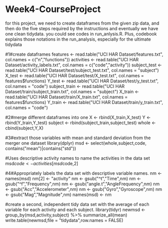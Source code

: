 # Week4-CourseProject
for this project, we need to create dataframes from the given zip data, and then do the five steps required by the instructions and eventually we have one clean tidydata. you could see codes in run_anlysis.R.
Plus, codebook explains those notations in the run_analysis, especially for the ultimate tidydata




#1#create dataframes
features <- read.table("UCI HAR Dataset/features.txt",
                       col.names = c("n","functions"))
activities <- read.table("UCI HAR Dataset/activity_labels.txt",
                         col.names = c("code","activity"))
subject_test <- read.table("UCI HAR Dataset/test/subject_test.txt",
                           col.names = "subject")
X_test <- read.table("UCI HAR Dataset/test/X_test.txt",
                     col.names = features$functions)
Y_test <- read.table("UCI HAR Dataset/test/y_test.txt",
                     col.names = "code")
subject_train <- read.table("UCI HAR Dataset/train/subject_train.txt",
                        col.names = "subject")
X_train <- read.table("UCI HAR Dataset/train/X_train.txt",
                      col.names = features$functions)
Y_train <- read.table("UCI HAR Dataset/train/y_train.txt",
                      col.names = "code")

#2#merge different dataframes into one
X <- rbind(X_train,X_test)
Y <- rbind(Y_train,Y_test)
subject <- rbind(subject_train,subject_test)
whole <- cbind(subject,Y,X)

#3#extract those variables with mean and standard deviation from the merger one dataset
library(dplyr)
msd <- select(whole,subject,code,
              contains("mean")|contains("std"))

#Uses descriptive activity names to name the activities in the data set
msd$code <- activities[msd$code,2] 

#4#Appropriately labels the data set with descriptive variable names. 
nm <- names(msd)
nm[2] <- "activity"
nm <- gsub("^t","Time",nm)
nm <- gsub("^f","Frequency",nm)
nm <- gsub("angle.t","AngleFrequency",nm)
nm <- gsub("Acc","Accelerometer",nm)
nm <- gsub("Gyro","Gyroscope",nm)
nm <- gsub("Mag","Magnitude",nm)
names(msd) <- nm

#create a second, independent tidy data set with the average of each variable for each activity and each subject.
library(tidyr)
newmsd <- group_by(msd,activity,subject) %>%
    summarize_all(mean)
write.table(newmsd,file = "tidydata",row.names = FALSE)
